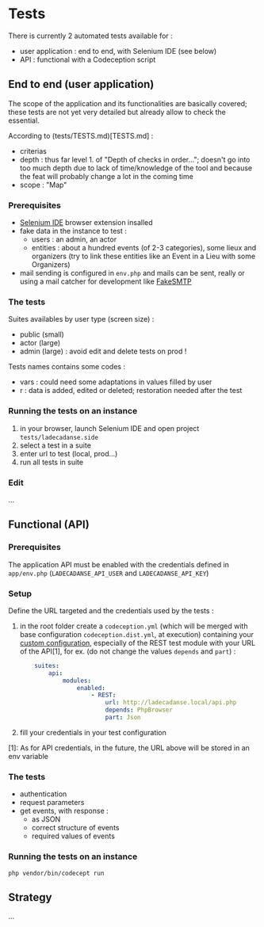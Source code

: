 # Tests

There is currently 2 automated tests available for :
- user application : end to end, with Selenium IDE (see below)
- API : functional with a Codeception script

## End to end (user application)

The scope of the application and its functionalities are basically covered; these tests are not yet very detailed but already allow to check the essential.

According to (tests/TESTS.md)[TESTS.md] :
- criterias
- depth : thus far level 1. of "Depth of checks in order..."; doesn't go into too much depth due to lack of time/knowledge of the tool and because the feat will probably change a lot in the coming time
- scope : "Map"

### Prerequisites

- [Selenium IDE](https://www.selenium.dev/selenium-ide/) browser extension insalled
- fake data in the instance to test :
    - users : an admin, an actor
    - entities : about a hundred events (of 2-3 categories), some lieux and organizers (try to link these entities like an Event in a Lieu with some Organizers)
- mail sending is configured in `env.php` and mails can be sent, really or using a mail catcher for development like [FakeSMTP](https://nilhcem.com/FakeSMTP/)

### The tests

Suites availables by user type (screen size) :
- public (small)
- actor (large)
- admin (large) : avoid edit and delete tests on prod !

Tests names contains some codes :
- vars : could need some adaptations in values filled by user
- r : data is added, edited or deleted; restoration needed after the test

### Running the tests on an instance

1. in your browser, launch Selenium IDE and open project `tests/ladecadanse.side`
1. select a test in a suite
1. enter url to test (local, prod...)
1. run all tests in suite

### Edit
...

## Functional (API)

### Prerequisites

The application API must be enabled with the credentials defined in `app/env.php` (`LADECADANSE_API_USER` and `LADECADANSE_API_KEY`)

### Setup

Define the URL targeted and the credentials used by the tests :

1. in the root folder create a `codeception.yml` (which will be merged with base configuration `codeception.dist.yml`, at execution) containing your [custom configuration](https://codeception.com/docs/reference/Configuration#Configuration-Templates-distyml), especially of the REST test module with your URL of the API[1], for ex. (do not change the values `depends` and `part`) :
    ```yml
        suites:
            api:
                modules:
                    enabled:
                        - REST:
                            url: http://ladecadanse.local/api.php
                            depends: PhpBrowser
                            part: Json
    ```
1. fill your credentials in your test configuration

[1]: As for API credentials, in the future, the URL above will be stored in an env variable


### The tests

- authentication
- request parameters
- get events, with response :
    - as JSON
    - correct structure of events
    - required values of events

### Running the tests on an instance

`php vendor/bin/codecept run`

## Strategy
...
